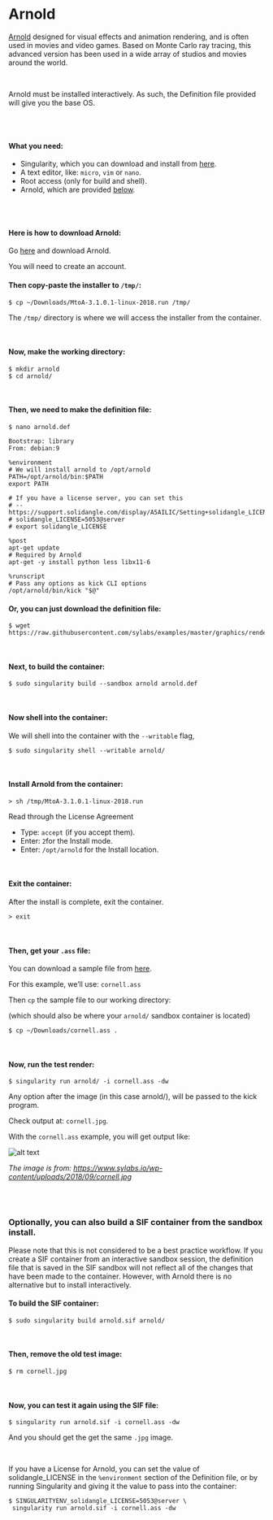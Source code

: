 # Arnold

[Arnold](https://www.solidangle.com/arnold/) designed for visual effects and animation rendering, and is often used in movies and video games. Based on Monte Carlo ray tracing, this advanced version has been used in a wide array of studios and movies around the world. 

<br>

Arnold must be installed interactively. As such, the Definition file provided will
give you the base OS. 

<br>
<br>

#### What you need:
 - Singularity, which you can download and install from [here](https://github.com/sylabs/singularity).
 - A text editor, like: `micro`, `vim` or `nano`.
 - Root access (only for build and shell).
 - Arnold, which are provided [below](#here-is-how-to-download-arnold).
 
<br>
<br>


#### Here is how to download Arnold:

Go [here](https://www.arnoldrenderer.com/arnold/try/) and download Arnold.

You will need to create an account.

#### Then copy-paste the installer to `/tmp/`:

```
$ cp ~/Downloads/MtoA-3.1.0.1-linux-2018.run /tmp/
```

The `/tmp/` directory is where we will access the installer from the container.

<br>

#### Now, make the working directory:
```
$ mkdir arnold
$ cd arnold/
```

<br>

#### Then, we need to make the definition file:

```
$ nano arnold.def
```
```
Bootstrap: library
From: debian:9

%environment
# We will install arnold to /opt/arnold
PATH=/opt/arnold/bin:$PATH
export PATH

# If you have a license server, you can set this
# -- https://support.solidangle.com/display/A5AILIC/Setting+solidangle_LICENSE+on+the+command+line
# solidangle_LICENSE=5053@server
# export solidangle_LICENSE

%post
apt-get update
# Required by Arnold
apt-get -y install python less libx11-6
   
%runscript
# Pass any options as kick CLI options
/opt/arnold/bin/kick "$@"
```

#### Or, you can just download the definition file:

```
$ wget https://raw.githubusercontent.com/sylabs/examples/master/graphics/rendering/arnold/arnold.def
```

<br>

#### Next, to build the container:

```
$ sudo singularity build --sandbox arnold arnold.def
```

<br>

#### Now shell into the container:

We will shell into the container with the `--writable` flag,

```
$ sudo singularity shell --writable arnold/
```

<br>


#### Install Arnold from the container:

```
> sh /tmp/MtoA-3.1.0.1-linux-2018.run
```

Read through the License Agreement
 - Type: `accept` (if you accept them).
 - Enter: `2`for the Install mode.
 - Enter: `/opt/arnold` for the Install location.


<br>


#### Exit the container:

After the install is complete, exit the container.

```
> exit
```

<br>

#### Then, get your `.ass` file:

You can download a sample file from [here](https://support.solidangle.com/display/A5ARP/.ass+File+Examples).

For this example, we’ll use: `cornell.ass`

Then `cp` the sample file to our working directory:

(which should also be where your `arnold/` sandbox container is located)

```
$ cp ~/Downloads/cornell.ass .
```

<br>


#### Now, run the test render:

```
$ singularity run arnold/ -i cornell.ass -dw
```
Any option after the image (in this case arnold/), will be passed to the kick program.

Check output at: `cornell.jpg`.

With the `cornell.ass` example, you will get output like:

![alt text](https://www.sylabs.io/wp-content/uploads/2018/09/cornell.jpg)

*The image is from: https://www.sylabs.io/wp-content/uploads/2018/09/cornell.jpg*

<br>
<br>


### Optionally, you can also build a SIF container from the sandbox install.

Please note that this is not considered to be a best practice workflow.
If you create a SIF container from an interactive sandbox session, the definition file that is saved in the SIF sandbox will not reflect all of the changes that have been made to the container.
However, with Arnold there is no alternative but to install interactively.

#### To build the SIF container:

```
$ sudo singularity build arnold.sif arnold/
```

<br>

#### Then, remove the old test image:

```
$ rm cornell.jpg
```

<br>

#### Now, you can test it again using the SIF file:

```
$ singularity run arnold.sif -i cornell.ass -dw
```

And you should get the get the same `.jpg` image.

<br>

If you have a License for Arnold, you can set the value of solidangle_LICENSE in the `%environment` section of the Definition file, or by running Singularity and giving it the value to pass into the container:

```
$ SINGULARITYENV_solidangle_LICENSE=5053@server \
 singularity run arnold.sif -i cornell.ass -dw
```

<br>
<br>

